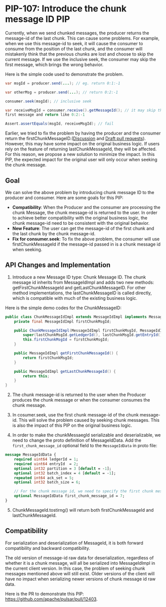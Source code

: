 # PIP-107: Introduce the chunk message ID PIP

Currently, when we send chunked messages, the producer returns the message-id of the last chunk. This can cause some problems. For example, when we use this message-id to seek, it will cause the consumer to consume from the position of the last chunk, and the consumer will mistakenly think that the previous chunks are lost and choose to skip the current message. If we use the inclusive seek, the consumer may skip the first message, which brings the wrong behavior.

Here is the simple code used to demonstrate the problem.

```java
var msgId = producer.send(...); // eg. return 0:1:-1

var otherMsg = producer.send(...); // return 0:2:-1

consumer.seek(msgId); // inclusive seek

var receiveMsgId = consumer.receive().getMessageId(); // it may skip the
first message and return like 0:2:-1

Assert.assertEquals(msgId, receiveMsgId); // fail
```

Earlier, we tried to fix the problem by having the producer and the consumer return the firstChunkMessageID.([Discussion](https://lists.apache.org/x/thread.html/r63b3153937a26c3913d0b36607ee25ad67337728d490fd616cdd06b2@%3Cdev.pulsar.apache.org%3E) and [Draft pull requests](https://github.com/apache/pulsar/pull/12171)). However, this may have some impact on the original business logic. If users rely on the feature of returning lastChunkMessageId, they will be affected. For this reason, we propose a new solution to minimize the impact. In this PIP, the expected impact for the original user will only occur when seeking the chunk message.

## Goal

We can solve the above problem by introducing chunk message ID to the producer and consumer. Here are some goals for this PIP:
* **Compatibility**: When the Producer and the consumer are processing the chunk Message, the chunk message-id is returned to the user. In order to achieve better compatibility with the original business logic, the chunk message-id need to be consistent with the original behavior.
* **New Feature**: The user can get the message-id of the first chunk and the last chunk by the chunk message-id.
* **Fix for consumer.seek**: To fix the above problem, the consumer will use firstChunkMessageId if the message-id passed in is a chunk message id when seeking.



## API Changes and Implementation

1. Introduce a new Message ID type: Chunk Message ID. The chunk message id inherits from MessageIdImpl and adds two new methods: getFirstChunkMessageId and getLastChunkMessageID. For other method implementations, the lastChunkMessageID is called directly, which is compatible with much of the existing business logic.

Here is the simple demo codes for the ChunkMessageID:
```java
public class ChunkMessageIdImpl extends MessageIdImpl implements MessageId {
    private final MessageIdImpl firstChunkMsgId;

    public ChunkMessageIdImpl(MessageIdImpl firstChunkMsgId, MessageIdImpl lastChunkMsgId) {
        super(lastChunkMsgId.getLedgerId(), lastChunkMsgId.getEntryId(), lastChunkMsgId.getPartitionIndex());
        this.firstChunkMsgId = firstChunkMsgId;
    }

    public MessageIdImpl getFirstChunkMessageId() {
        return firstChunkMsgId;
    }

    public MessageIdImpl getLastChunkMessageId() {
        return this;
    }
}
```

2. The chunk message-id is returned to the user when the Producer produces the chunk message or when the consumer consumes the chunk message.

3. In cosumer.seek, use the first chunk message-id of the chunk message-id. This will solve the problem caused by seeking chunk messages. This is also the impact of this PIP on the original business logic.

4. In order to make the chunkMessaegId serializable and deserializable, we need to change the proto definition of MessageIdData. Add the `first_chunk_message_id` optional field to the `MessageIdData` in proto file:
```protobuf
message MessageIdData {
    required uint64 ledgerId = 1;
    required uint64 entryId  = 2;
    optional int32 partition = 3 [default = -1];
    optional int32 batch_index = 4 [default = -1];
    repeated int64 ack_set = 5;
    optional int32 batch_size = 6;

    // For the chunk message id, we need to specify the first chunk message id.
    optional MessageIdData first_chunk_message_id = 7;
}
```

5. ChunkMessageId.tostirng() will return both firstChunkMessageId and lastChunkMessageId.

## Compatibility

For serialization and deserialization of MessageId, it is both forward compatibility and backward compatibility.

The old version of message-id raw data for deserialization, regardless of whether it is a chunk message, will all be serialized into MessageIdImpl in the current client version. In this case, the problem of seeking chunk messages mentioned above will still exist.
Older versions of the client will have no impact when serializing newer versions of chunk message id raw data.

Here is the PR to demonstrate this PIP: https://github.com/apache/pulsar/pull/12403.

